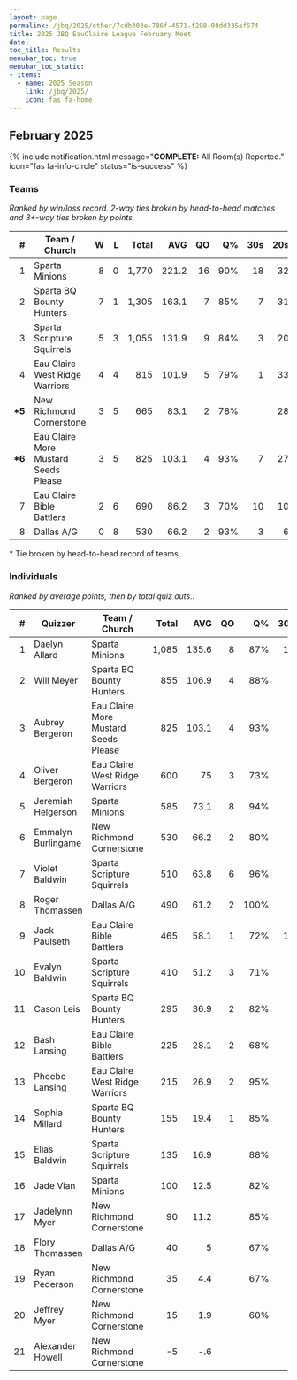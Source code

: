 ```yaml
---
layout: page
permalink: /jbq/2025/other/7cdb303e-786f-4571-f298-08dd335af574
title: 2025 JBQ EauClaire League February Meet
date: 
toc_title: Results
menubar_toc: true
menubar_toc_static:
- items:
  - name: 2025 Season
    link: /jbq/2025/
    icon: fas fa-home
---
```



## February 2025

{% include notification.html
   message="<b>COMPLETE:</b> All Room(s) Reported."
   icon="fas fa-info-circle"
   status="is-success" %}


### Teams

*Ranked by win/loss record. 2-way ties broken by head-to-head matches and 3+-way ties broken by points.*

| # | Team / Church | W | L | Total | AVG | QO | Q% | 30s | 20s | 10s |
|--:|---|--:|--:|--:|--:|--:|--:|--:|--:|--:|
| 1 | Sparta Minions | 8 | 0 | 1,770 | 221.2 | 16 | 90% | 18 | 32 | 55 |
| 2 | Sparta BQ Bounty Hunters | 7 | 1 | 1,305 | 163.1 | 7 | 85% | 7 | 31 | 53 |
| 3 | Sparta Scripture Squirrels | 5 | 3 | 1,055 | 131.9 | 9 | 84% | 3 | 20 | 61 |
| 4 | Eau Claire West Ridge Warriors | 4 | 4 | 815 | 101.9 | 5 | 79% | 1 | 33 | 23 |
| **\*5** | New Richmond Cornerstone | 3 | 5 | 665 | 83.1 | 2 | 78% |  | 28 | 21 |
| **\*6** | Eau Claire More Mustard Seeds Please | 3 | 5 | 825 | 103.1 | 4 | 93% | 7 | 27 | 7 |
| 7 | Eau Claire Bible Battlers | 2 | 6 | 690 | 86.2 | 3 | 70% | 10 | 10 | 37 |
| 8 | Dallas A/G | 0 | 8 | 530 | 66.2 | 2 | 93% | 3 | 6 | 32 |

\* Tie broken by head-to-head record of teams.

### Individuals

*Ranked by average points, then by total quiz outs..*

| # | Quizzer | Team / Church | Total | AVG | QO | Q% | 30s | 20s | 10s |
|--:|---|---|--:|--:|--:|--:|--:|--:|--:|
| 1 | Daelyn Allard | Sparta Minions | 1,085 | 135.6 | 8 | 87% | 16 | 30 | 2 |
| 2 | Will Meyer | Sparta BQ Bounty Hunters | 855 | 106.9 | 4 | 88% | 7 | 31 | 5 |
| 3 | Aubrey Bergeron | Eau Claire More Mustard Seeds Please | 825 | 103.1 | 4 | 93% | 7 | 27 | 7 |
| 4 | Oliver Bergeron | Eau Claire West Ridge Warriors | 600 | 75 | 3 | 73% | 1 | 33 | 3 |
| 5 | Jeremiah Helgerson | Sparta Minions | 585 | 73.1 | 8 | 94% | 2 |  | 46 |
| 6 | Emmalyn Burlingame | New Richmond Cornerstone | 530 | 66.2 | 2 | 80% |  | 26 | 7 |
| 7 | Violet Baldwin | Sparta Scripture Squirrels | 510 | 63.8 | 6 | 96% |  | 1 | 44 |
| 8 | Roger Thomassen | Dallas A/G | 490 | 61.2 | 2 | 100% | 3 | 6 | 26 |
| 9 | Jack Paulseth | Eau Claire Bible Battlers | 465 | 58.1 | 1 | 72% | 10 | 9 | 12 |
| 10 | Evalyn Baldwin | Sparta Scripture Squirrels | 410 | 51.2 | 3 | 71% |  | 17 | 15 |
| 11 | Cason Leis | Sparta BQ Bounty Hunters | 295 | 36.9 | 2 | 82% |  |  | 31 |
| 12 | Bash Lansing | Eau Claire Bible Battlers | 225 | 28.1 | 2 | 68% |  | 1 | 25 |
| 13 | Phoebe Lansing | Eau Claire West Ridge Warriors | 215 | 26.9 | 2 | 95% |  |  | 20 |
| 14 | Sophia Millard | Sparta BQ Bounty Hunters | 155 | 19.4 | 1 | 85% |  |  | 17 |
| 15 | Elias Baldwin | Sparta Scripture Squirrels | 135 | 16.9 |  | 88% | 3 | 2 | 2 |
| 16 | Jade Vian | Sparta Minions | 100 | 12.5 |  | 82% |  | 2 | 7 |
| 17 | Jadelynn Myer | New Richmond Cornerstone | 90 | 11.2 |  | 85% |  |  | 11 |
| 18 | Flory Thomassen | Dallas A/G | 40 | 5 |  | 67% |  |  | 6 |
| 19 | Ryan Pederson | New Richmond Cornerstone | 35 | 4.4 |  | 67% |  | 2 |  |
| 20 | Jeffrey Myer | New Richmond Cornerstone | 15 | 1.9 |  | 60% |  |  | 3 |
| 21 | Alexander Howell | New Richmond Cornerstone | -5 | -.6 |  |  |  |  |  |

